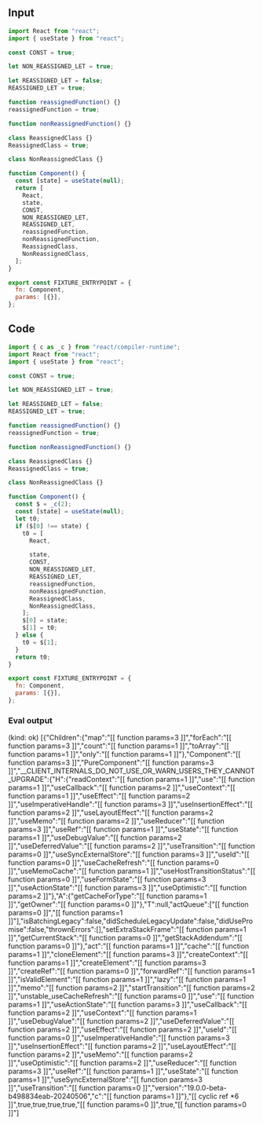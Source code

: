 
## Input

```javascript
import React from "react";
import { useState } from "react";

const CONST = true;

let NON_REASSIGNED_LET = true;

let REASSIGNED_LET = false;
REASSIGNED_LET = true;

function reassignedFunction() {}
reassignedFunction = true;

function nonReassignedFunction() {}

class ReassignedClass {}
ReassignedClass = true;

class NonReassignedClass {}

function Component() {
  const [state] = useState(null);
  return [
    React,
    state,
    CONST,
    NON_REASSIGNED_LET,
    REASSIGNED_LET,
    reassignedFunction,
    nonReassignedFunction,
    ReassignedClass,
    NonReassignedClass,
  ];
}

export const FIXTURE_ENTRYPOINT = {
  fn: Component,
  params: [{}],
};

```

## Code

```javascript
import { c as _c } from "react/compiler-runtime";
import React from "react";
import { useState } from "react";

const CONST = true;

let NON_REASSIGNED_LET = true;

let REASSIGNED_LET = false;
REASSIGNED_LET = true;

function reassignedFunction() {}
reassignedFunction = true;

function nonReassignedFunction() {}

class ReassignedClass {}
ReassignedClass = true;

class NonReassignedClass {}

function Component() {
  const $ = _c(2);
  const [state] = useState(null);
  let t0;
  if ($[0] !== state) {
    t0 = [
      React,

      state,
      CONST,
      NON_REASSIGNED_LET,
      REASSIGNED_LET,
      reassignedFunction,
      nonReassignedFunction,
      ReassignedClass,
      NonReassignedClass,
    ];
    $[0] = state;
    $[1] = t0;
  } else {
    t0 = $[1];
  }
  return t0;
}

export const FIXTURE_ENTRYPOINT = {
  fn: Component,
  params: [{}],
};

```
      
### Eval output
(kind: ok) [{"Children":{"map":"[[ function params=3 ]]","forEach":"[[ function params=3 ]]","count":"[[ function params=1 ]]","toArray":"[[ function params=1 ]]","only":"[[ function params=1 ]]"},"Component":"[[ function params=3 ]]","PureComponent":"[[ function params=3 ]]","__CLIENT_INTERNALS_DO_NOT_USE_OR_WARN_USERS_THEY_CANNOT_UPGRADE":{"H":{"readContext":"[[ function params=1 ]]","use":"[[ function params=1 ]]","useCallback":"[[ function params=2 ]]","useContext":"[[ function params=1 ]]","useEffect":"[[ function params=2 ]]","useImperativeHandle":"[[ function params=3 ]]","useInsertionEffect":"[[ function params=2 ]]","useLayoutEffect":"[[ function params=2 ]]","useMemo":"[[ function params=2 ]]","useReducer":"[[ function params=3 ]]","useRef":"[[ function params=1 ]]","useState":"[[ function params=1 ]]","useDebugValue":"[[ function params=2 ]]","useDeferredValue":"[[ function params=2 ]]","useTransition":"[[ function params=0 ]]","useSyncExternalStore":"[[ function params=3 ]]","useId":"[[ function params=0 ]]","useCacheRefresh":"[[ function params=0 ]]","useMemoCache":"[[ function params=1 ]]","useHostTransitionStatus":"[[ function params=0 ]]","useFormState":"[[ function params=3 ]]","useActionState":"[[ function params=3 ]]","useOptimistic":"[[ function params=2 ]]"},"A":{"getCacheForType":"[[ function params=1 ]]","getOwner":"[[ function params=0 ]]"},"T":null,"actQueue":["[[ function params=0 ]]","[[ function params=1 ]]"],"isBatchingLegacy":false,"didScheduleLegacyUpdate":false,"didUsePromise":false,"thrownErrors":[],"setExtraStackFrame":"[[ function params=1 ]]","getCurrentStack":"[[ function params=0 ]]","getStackAddendum":"[[ function params=0 ]]"},"act":"[[ function params=1 ]]","cache":"[[ function params=1 ]]","cloneElement":"[[ function params=3 ]]","createContext":"[[ function params=1 ]]","createElement":"[[ function params=3 ]]","createRef":"[[ function params=0 ]]","forwardRef":"[[ function params=1 ]]","isValidElement":"[[ function params=1 ]]","lazy":"[[ function params=1 ]]","memo":"[[ function params=2 ]]","startTransition":"[[ function params=2 ]]","unstable_useCacheRefresh":"[[ function params=0 ]]","use":"[[ function params=1 ]]","useActionState":"[[ function params=3 ]]","useCallback":"[[ function params=2 ]]","useContext":"[[ function params=1 ]]","useDebugValue":"[[ function params=2 ]]","useDeferredValue":"[[ function params=2 ]]","useEffect":"[[ function params=2 ]]","useId":"[[ function params=0 ]]","useImperativeHandle":"[[ function params=3 ]]","useInsertionEffect":"[[ function params=2 ]]","useLayoutEffect":"[[ function params=2 ]]","useMemo":"[[ function params=2 ]]","useOptimistic":"[[ function params=2 ]]","useReducer":"[[ function params=3 ]]","useRef":"[[ function params=1 ]]","useState":"[[ function params=1 ]]","useSyncExternalStore":"[[ function params=3 ]]","useTransition":"[[ function params=0 ]]","version":"19.0.0-beta-b498834eab-20240506","c":"[[ function params=1 ]]"},"[[ cyclic ref *6 ]]",true,true,true,true,"[[ function params=0 ]]",true,"[[ function params=0 ]]"]